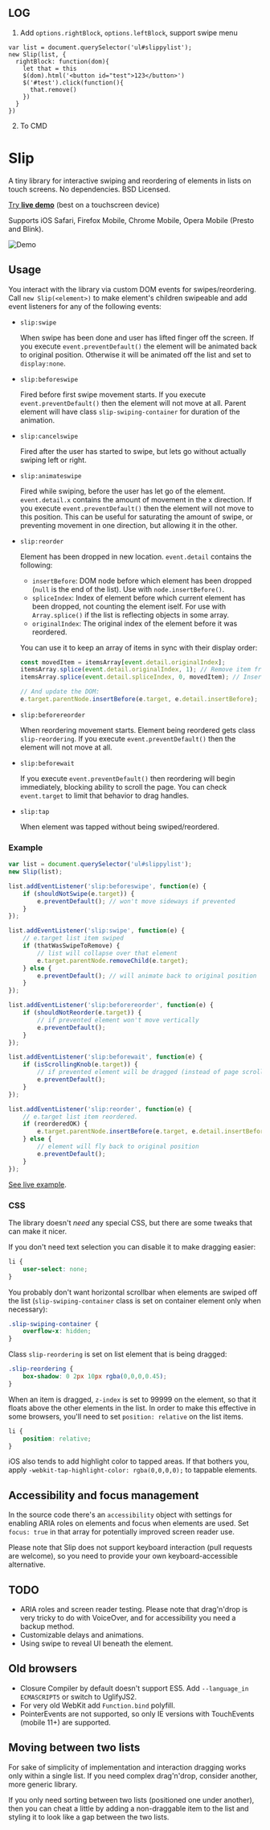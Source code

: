 ## LOG

1. Add `options.rightBlock`, `options.leftBlock`, support swipe menu
```
var list = document.querySelector('ul#slippylist');
new Slip(list, {
  rightBlock: function(dom){
    let that = this
    $(dom).html('<button id="test">123</button>')
    $('#test').click(function(){
      that.remove()
    })
  }
})
```  

2. To CMD

# Slip
A tiny library for interactive swiping and reordering of elements in lists on touch screens. No dependencies. BSD Licensed.

[Try **live demo**](https://kornel.ski/slip/) (best on a touchscreen device)

Supports iOS Safari, Firefox Mobile, Chrome Mobile, Opera Mobile (Presto and Blink).

![Demo](https://kornel.ski/slip/demo.gif)

## Usage

You interact with the library via custom DOM events for swipes/reordering.  Call `new Slip(<element>)` to make element's children swipeable and add event listeners for any of the following events:

* `slip:swipe`

    When swipe has been done and user has lifted finger off the screen.
    If you execute `event.preventDefault()` the element will be animated back to original position.
    Otherwise it will be animated off the list and set to `display:none`.

* `slip:beforeswipe`

    Fired before first swipe movement starts.
    If you execute `event.preventDefault()` then the element will not move at all.
    Parent element will have class `slip-swiping-container` for duration of the animation.

* `slip:cancelswipe`

    Fired after the user has started to swipe, but lets go without actually swiping left or right.

* `slip:animateswipe`

    Fired while swiping, before the user has let go of the element.
    `event.detail.x` contains the amount of movement in the x direction.
    If you execute `event.preventDefault()` then the element will not move to this position.
    This can be useful for saturating the amount of swipe, or preventing movement in one direction, but allowing it in the other.

* `slip:reorder`

    Element has been dropped in new location. `event.detail` contains the following:

    * `insertBefore`: DOM node before which element has been dropped (`null` is the end of the list). Use with `node.insertBefore()`.
    * `spliceIndex`: Index of element before which current element has been dropped, not counting the element iself. For use with `Array.splice()` if the list is reflecting objects in some array.
    * `originalIndex`: The original index of the element before it was reordered.

    You can use it to keep an array of items in sync with their display order:

    ```js
    const movedItem = itemsArray[event.detail.originalIndex];
    itemsArray.splice(event.detail.originalIndex, 1); // Remove item from the previous position
    itemsArray.splice(event.detail.spliceIndex, 0, movedItem); // Insert item in the new position

    // And update the DOM:
    e.target.parentNode.insertBefore(e.target, e.detail.insertBefore);
    ```

* `slip:beforereorder`

    When reordering movement starts.
    Element being reordered gets class `slip-reordering`.
    If you execute `event.preventDefault()` then the element will not move at all.

* `slip:beforewait`

    If you execute `event.preventDefault()` then reordering will begin immediately, blocking ability to scroll the page. You can check `event.target` to limit that behavior to drag handles.

* `slip:tap`

    When element was tapped without being swiped/reordered.


### Example

```js
var list = document.querySelector('ul#slippylist');
new Slip(list);

list.addEventListener('slip:beforeswipe', function(e) {
    if (shouldNotSwipe(e.target)) {
        e.preventDefault(); // won't move sideways if prevented
    }
});

list.addEventListener('slip:swipe', function(e) {
    // e.target list item swiped
    if (thatWasSwipeToRemove) {
        // list will collapse over that element
        e.target.parentNode.removeChild(e.target);
    } else {
        e.preventDefault(); // will animate back to original position
    }
});

list.addEventListener('slip:beforereorder', function(e) {
    if (shouldNotReorder(e.target)) {
        // if prevented element won't move vertically
        e.preventDefault();
    }
});

list.addEventListener('slip:beforewait', function(e) {
    if (isScrollingKnob(e.target)) {
        // if prevented element will be dragged (instead of page scrolling)
        e.preventDefault();
    }
});

list.addEventListener('slip:reorder', function(e) {
    // e.target list item reordered.
    if (reorderedOK) {
        e.target.parentNode.insertBefore(e.target, e.detail.insertBefore);
    } else {
        // element will fly back to original position
        e.preventDefault();
    }
});
```

[See live example](https://kornel.ski/slip/).

### CSS

The library doesn't *need* any special CSS, but there are some tweaks that can make it nicer.

If you don't need text selection you can disable it to make dragging easier:

```css
li {
    user-select: none;
}
```

You probably don't want horizontal scrollbar when elements are swiped off the list (`slip-swiping-container` class is set on container element only when necessary):

```css
.slip-swiping-container {
    overflow-x: hidden;
}
```

Class `slip-reordering` is set on list element that is being dragged:

```css
.slip-reordering {
    box-shadow: 0 2px 10px rgba(0,0,0,0.45);
}
```

When an item is dragged, `z-index` is set to 99999 on the element, so that it floats above the other elements in the list.  In order to make this effective in some browsers, you'll need to set `position: relative` on the list items.
```css
li {
    position: relative;
}
```

iOS also tends to add highlight color to tapped areas. If that bothers you, apply `-webkit-tap-highlight-color: rgba(0,0,0,0);` to tappable elements.

## Accessibility and focus management

In the source code there's an `accessibility` object with settings for enabling ARIA roles on elements and focus when elements are used. Set `focus: true` in that array for potentially improved screen reader use.

Please note that Slip does not support keyboard interaction (pull requests are welcome), so you need to provide your own keyboard-accessible alternative.

## TODO

 * ARIA roles and screen reader testing. Please note that drag'n'drop is very tricky to do with VoiceOver, and for accessibility you need a backup method.
 * Customizable delays and animations.
 * Using swipe to reveal UI beneath the element.

## Old browsers

 * Closure Compiler by default doesn't support ES5. Add `--language_in ECMASCRIPT5` or switch to UglifyJS2.
 * For very old WebKit add `Function.bind` polyfill.
 * PointerEvents are not supported, so only IE versions with TouchEvents (mobile 11+) are supported.

## Moving between two lists

For sake of simplicity of implementation and interaction dragging works only within a single list. If you need complex drag'n'drop, consider another, more generic library.

If you only need sorting between two lists (positioned one under another), then you can cheat a little by adding a non-draggable item to the list and styling it to look like a gap between the two lists.
